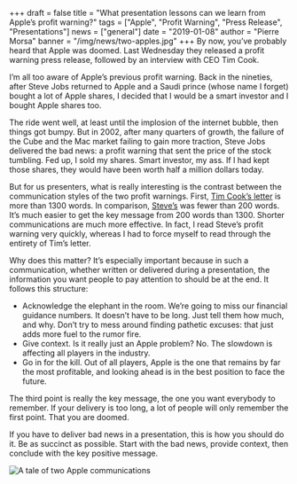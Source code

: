 +++
draft = false
title = "What presentation lessons can we learn from Apple’s profit warning?"
tags = ["Apple", "Profit Warning", "Press Release", "Presentations"]
news = ["general"]
date = "2019-01-08"
author = "Pierre Morsa"
banner = "/img/news/two-apples.jpg"
+++
By now, you’ve probably heard that Apple was doomed. Last Wednesday they released a profit warning press release, followed by an interview with CEO Tim Cook. 

I’m all too aware of Apple’s previous profit warning. Back in the nineties, after Steve Jobs returned to Apple and a Saudi prince (whose name I forget) bought a lot of Apple shares, I decided that I would be a smart investor and I bought Apple shares too. 

The ride went well, at least until the implosion of the internet bubble, then things got bumpy. But in 2002, after many quarters of growth, the failure of the Cube and the Mac market failing to gain more traction, Steve Jobs delivered the bad news: a profit warning that sent the price of the stock tumbling. Fed up, I sold my shares. Smart investor, my ass. If I had kept those shares, they would have been worth half a million dollars today.

But for us presenters, what is really interesting is the contrast between the communication styles of the two profit warnings. First, [Tim Cook’s letter](https://www.apple.com/newsroom/2019/01/letter-from-tim-cook-to-apple-investors/) is more than 1300 words. In comparison, [Steve’s](https://www.apple.com/newsroom/2002/06/18Apple-Revises-Third-Quarter-Guidance/) was fewer than 200 words. It’s much easier to get the key message from 200 words than 1300. Shorter communications are much more effective. In fact, I read Steve’s profit warning very quickly, whereas I had to force myself to read through the entirety of Tim’s letter. 

Why does this matter? It’s especially important because in such a communication, whether written or delivered during a presentation, the information you want people to pay attention to should be at the end. It follows this structure:

* Acknowledge the elephant in the room. We’re going to miss our financial guidance numbers. It doesn’t have to be long. Just tell them how much, and why. Don’t try to mess around finding pathetic excuses: that just adds more fuel to the rumor fire.
* Give context. Is it really just an Apple problem? No. The slowdown is affecting all players in the industry.
* Go in for the kill. Out of all players, Apple is the one that remains by far the most profitable, and looking ahead is in the best position to face the future.

The third point is really the key message, the one you want everybody to remember. If your delivery is too long, a lot of people will only remember the first point. That you are doomed.

If you have to deliver bad news in a presentation, this is how you should do it. Be as succinct as possible. Start with the bad news, provide context, then conclude with the key positive message.

![A tale of two Apple communications](/img/news/two-apples.jpg)
